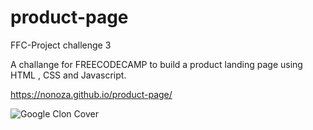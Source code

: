 # product-page
FFC-Project challenge 3

A challange for FREECODECAMP to build a product landing page using HTML , CSS and Javascript. 

https://nonoza.github.io/product-page/ 

![Google Clon Cover](https://i.ibb.co/3v5YyrD/product-image.png)


